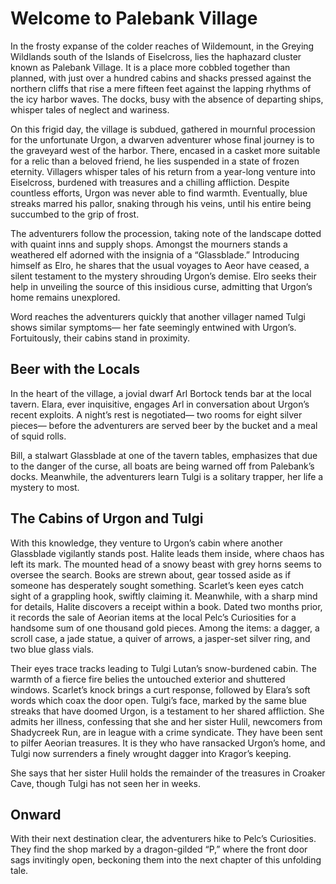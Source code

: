 # Welcome to Palebank Village

<span class="dropcap">In the frosty expanse of the</span> colder reaches of Wildemount, in the Greying Wildlands south of the Islands of Eiselcross, lies the haphazard cluster known as Palebank Village. It is a place more cobbled together than planned, with just over a hundred cabins and shacks pressed against the northern cliffs that rise a mere fifteen feet against the lapping rhythms of the icy harbor waves. The docks, busy with the absence of departing ships, whisper tales of neglect and wariness.

On this frigid day, the village is subdued, gathered in mournful procession for the unfortunate Urgon, a dwarven adventurer whose final journey is to the graveyard west of the harbor. There, encased in a casket more suitable for a relic than a beloved friend, he lies suspended in a state of frozen eternity. Villagers whisper tales of his return from a year-long venture into Eiselcross, burdened with treasures and a chilling affliction. Despite countless efforts, Urgon was never able to find warmth. Eventually, blue streaks marred his pallor, snaking through his veins, until his entire being succumbed to the grip of frost.

The adventurers follow the procession, taking note of the landscape dotted with quaint inns and supply shops. Amongst the mourners stands a weathered elf adorned with the insignia of a “Glassblade.” Introducing himself as Elro, he shares that the usual voyages to Aeor have ceased, a silent testament to the mystery shrouding Urgon’s demise. Elro seeks their help in unveiling the source of this insidious curse, admitting that Urgon’s home remains unexplored.

Word reaches the adventurers quickly that another villager named Tulgi shows similar symptoms— her fate seemingly entwined with Urgon’s. Fortuitously, their cabins stand in proximity.

## Beer with the Locals

In the heart of the village, a jovial dwarf Arl Bortock tends bar at the local tavern. Elara, ever inquisitive, engages Arl in conversation about Urgon’s recent exploits. A night’s rest is negotiated— two rooms for eight silver pieces— before the adventurers are served beer by the bucket and a meal of squid rolls.

Bill, a stalwart Glassblade at one of the tavern tables, emphasizes that due to the danger of the curse, all boats are being warned off from Palebank’s docks. Meanwhile, the adventurers learn Tulgi is a solitary trapper, her life a mystery to most.

## The Cabins of Urgon and Tulgi

With this knowledge, they venture to Urgon’s cabin where another Glassblade vigilantly stands post. Halite leads them inside, where chaos has left its mark. The mounted head of a snowy beast with grey horns seems to oversee the search. Books are strewn about, gear tossed aside as if someone has desperately sought something. Scarlet’s keen eyes catch sight of a grappling hook, swiftly claiming it. Meanwhile, with a sharp mind for details, Halite discovers a receipt within a book. Dated two months prior, it records the sale of Aeorian items at the local Pelc’s Curiosities for a handsome sum of one thousand gold pieces. Among the items: a dagger, a scroll case, a jade statue, a quiver of arrows, a jasper-set silver ring, and two blue glass vials.

Their eyes trace tracks leading to Tulgi Lutan’s snow-burdened cabin. The warmth of a fierce fire belies the untouched exterior and shuttered windows. Scarlet’s knock brings a curt response, followed by Elara’s soft words which coax the door open. Tulgi’s face, marked by the same blue streaks that have doomed Urgon, is a testament to her shared affliction. She admits her illness, confessing that she and her sister Hulil, newcomers from Shadycreek Run, are in league with a crime syndicate. They have been sent to pilfer Aeorian treasures. It is they who have ransacked Urgon’s home, and Tulgi now surrenders a finely wrought dagger into Kragor’s keeping.

She says that her sister Hulil holds the remainder of the treasures in Croaker Cave, though Tulgi has not seen her in weeks.

## Onward

With their next destination clear, the adventurers hike to Pelc’s Curiosities. They find the shop marked by a dragon-gilded “P,” where the front door sags invitingly open, beckoning them into the next chapter of this unfolding tale.

